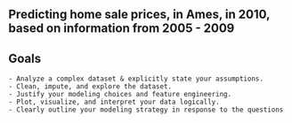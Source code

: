 ## Predicting home sale prices, in Ames, in 2010, based on information from 2005 - 2009

## Goals
    - Analyze a complex dataset & explicitly state your assumptions.
    - Clean, impute, and explore the dataset.
    - Justify your modeling choices and feature engineering.
    - Plot, visualize, and interpret your data logically.
    - Clearly outline your modeling strategy in response to the questions


